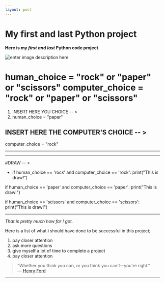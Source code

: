 ```yaml
---
layout: post
---
```



# My first and last Python project 

**Here is my ***first and last*** Python code project.** 

![enter image description here](http://socialmarketingfella.com/wp-content/uploads/2017/06/fall.png)



# human_choice = "rock" or "paper" or "scissors" computer_choice = "rock" or "paper" or "scissors"

 1. INSERT HERE YOU CHOICE -- >
 2. human_choice = "paper"


## INSERT HERE THE COMPUTER'S CHOICE -- >

computer_choice = "rock"


----------


----------


#DRAW -- >

 - if human_choice == 'rock' and computer_choice == 'rock':
  print("This is draw!")
  



if human_choice == 'paper' and computer_choice == 'paper':
  print("This is draw!")

if human_choice == 'scissors' and computer_choice == 'scissors':
  print("This is draw!")




----------


*That is pretty much how far I got.* 



Here is a list of what i should have done to be successful in this project;

 1. pay closer attention
 2. ask more questions
 3. give myself a lot of time to complete a project
 4. pay closer attention
 

> “Whether you think you can, or you think you can't--you're right.”  
― [Henry Ford](https://www.goodreads.com/author/show/203714.Henry_Ford)






----------



